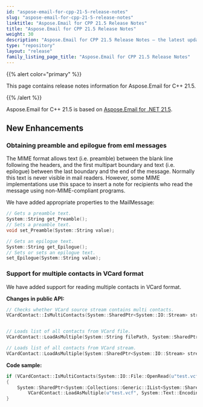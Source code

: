 ```yaml
---
id: "aspose-email-for-cpp-21-5-release-notes"
slug: "aspose-email-for-cpp-21-5-release-notes"
linktitle: "Aspose.Email for CPP 21.5 Release Notes"
title: "Aspose.Email for CPP 21.5 Release Notes"
weight: 30
description: "Aspose.Email for CPP 21.5 Release Notes – the latest updates and fixes."
type: "repository"
layout: "release"
family_listing_page_title: "Aspose.Email for CPP 21.5 Release Notes"
---
```


{{% alert color="primary" %}} 

This page contains release notes information for Aspose.Email for C++ 21.5.

{{% /alert %}} 

Aspose.Email for C++ 21.5 is based on [Aspose.Email for .NET 21.5](/email/net/release-notes/2021/aspose-email-for-net-21-5-release-notes/).

## **New Enhancements**

### **Obtaining preamble and epilogue from eml messages**

The MIME format allows text (i.e. preamble) between the blank line following the headers, and the first multipart boundary and text (i.e. epilogue) between the last boundary and the end of the message. Normally this text is never visible in mail readers. 
However, some MIME implementations use this space to insert a note for recipients who read the message using non-MIME-compliant programs.

We have added appropriate properties to the MailMessage:

```cpp
// Gets a preamble text.
System::String get_Preamble();
// Sets a preamble text.
void set_Preamble(System::String value);

// Gets an epilogue text.
System::String get_Epilogue();
// Sets or sets an epilogue text.
set_Epilogue(System::String value);
```

### **Support for multiple contacts in VCard format**

We have added support for reading multiple contacts in VCard format.

**Changes in public API:**

```cpp
// Checks whether VCard source stream contains multi contacts. 
VCardContact::IsMultiContacts(System::SharedPtr<System::IO::Stream> stream)


// Loads list of all contacts from VCard file.
VCardContact::LoadAsMultiple(System::String filePath, System::SharedPtr<System::Text::Encoding> encoding)

// Loads list of all contacts from VCard stream.
VCardContact::LoadAsMultiple(System::SharedPtr<System::IO::Stream> stream, System::SharedPtr<System::Text::Encoding> encoding)
```
**Code sample:**

```cpp
if (VCardContact::IsMultiContacts(System::IO::File::OpenRead(u"test.vcf"))
{
    System::SharedPtr<System::Collections::Generic::IList<System::SharedPtr<VCardContact>>> contacts = 
        VCardContact::LoadAsMultiple(u"test.vcf", System::Text::Encoding::get_UTF8());
}

```
